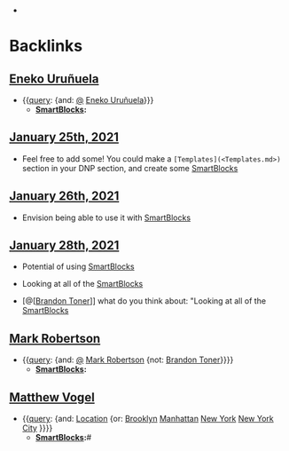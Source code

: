 - 

# Backlinks
## [Eneko Uruñuela](<Eneko Uruñuela.md>)
- {{[query](<query.md>): {and: [@](<@.md>) [Eneko Uruñuela](<Eneko Uruñuela.md>)}}}
    - **[SmartBlocks](<SmartBlocks.md>):**

## [January 25th, 2021](<January 25th, 2021.md>)
- Feel free to add some! You could make a `[Templates](<Templates.md>)` section in your DNP section, and create some [SmartBlocks](<SmartBlocks.md>)

## [January 26th, 2021](<January 26th, 2021.md>)
- Envision being able to use it with [SmartBlocks](<SmartBlocks.md>)

## [January 28th, 2021](<January 28th, 2021.md>)
- Potential of using [SmartBlocks](<SmartBlocks.md>)

- Looking at all of the [SmartBlocks](<SmartBlocks.md>)

- [@[[Brandon Toner](<@[[Brandon Toner.md>)]] what do you think about: "Looking at all of the [SmartBlocks](<SmartBlocks.md>)

## [Mark Robertson](<Mark Robertson.md>)
- {{[query](<query.md>): {and: [@](<@.md>) [Mark Robertson](<Mark Robertson.md>) {not: [Brandon Toner](<Brandon Toner.md>)}}}}
    - **[SmartBlocks](<SmartBlocks.md>):**

## [Matthew Vogel](<Matthew Vogel.md>)
- {{[query](<query.md>): {and: [Location](<Location.md>) {or: [Brooklyn](<Brooklyn.md>) [Manhattan](<Manhattan.md>) [New York](<New York.md>) [New York City](<New York City.md>) }}}}
    - **[SmartBlocks](<SmartBlocks.md>):**#

